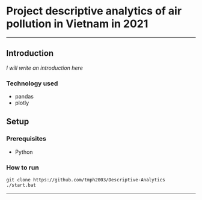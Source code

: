 # Project descriptive analytics of air pollution in Vietnam in 2021
---
## **Introduction**
*I will write an introduction here*
### Technology used
- pandas
- plotly
## Setup
### Prerequisites
- Python
### How to run
    git clone https://github.com/tmph2003/Descriptive-Analytics
    ./start.bat
---